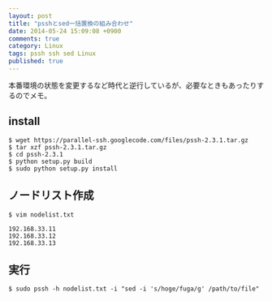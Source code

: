 ```yaml
---
layout: post
title: "psshとsed一括置換の組み合わせ"
date: 2014-05-24 15:09:08 +0900
comments: true
category: Linux
tags: pssh ssh sed Linux 
published: true
---
```


本番環境の状態を変更するなど時代と逆行しているが、必要なときもあったりするのでメモ。

## install

```
$ wget https://parallel-ssh.googlecode.com/files/pssh-2.3.1.tar.gz
$ tar xzf pssh-2.3.1.tar.gz
$ cd pssh-2.3.1
$ python setup.py build
$ sudo python setup.py install
```

## ノードリスト作成

```
$ vim nodelist.txt
```

```
192.168.33.11
192.168.33.12
192.168.33.13
```

## 実行

```
$ sudo pssh -h nodelist.txt -i "sed -i 's/hoge/fuga/g' /path/to/file"
```

